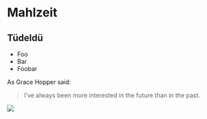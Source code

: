 # Mahlzeit

## Tüdeldü

* Foo
* Bar
* Foobar

As Grace Hopper said:
> I’ve always been more interested
> in the future than in the past.

<img src="https://a2.tvspielfilm.de/imedia/6751/9406751,q1ecYDc39Cy2qkADbhdCK2Ta48SRUV0rii2I2SczJwKWZIFywA8meL0j3_do8365e3CcUUFEri0P6ZfSKTgb+A==.jpg">
